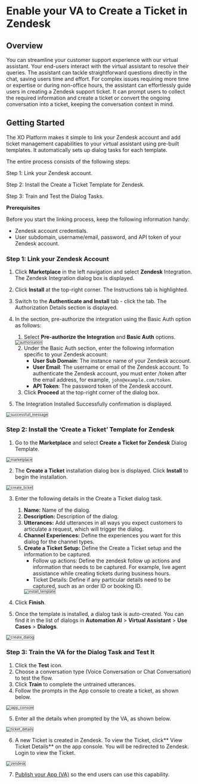 # Enable your VA to Create a Ticket in Zendesk


## Overview

You can streamline your customer support experience with our virtual assistant. Your end-users interact with the virtual assistant to resolve their queries. The assistant can tackle straightforward questions directly in the chat, saving users time and effort. For complex issues requiring more time or expertise or during non-office hours, the assistant can effortlessly guide users in creating a Zendesk support ticket. It can prompt users to collect the required information and create a ticket or convert the ongoing conversation into a ticket, keeping the conversation context in mind.


## Getting Started

The XO Platform makes it simple to link your Zendesk account and add ticket management capabilities to your virtual assistant using pre-built templates. It automatically sets up dialog tasks for each template. 

The entire process consists of the following steps:
   
   Step 1: Link your Zendesk account.
   
   Step 2: Install the Create a Ticket Template for Zendesk.
   
   Step 3: Train and Test the Dialog Tasks.


**Prerequisites**

Before you start the linking process, keep the following information handy:

* Zendesk account credentials.
* User subdomain, username/email, password, and API token of your Zendesk account.

### Step 1: Link your Zendesk Account

1. Click **Marketplace** in the left navigation and select **Zendesk** Integration. The Zendesk Integration dialog box is displayed.
2. Click **Install** at the top-right corner. The Instructions tab is highlighted.
3. Switch to the **Authenticate and Install** tab - click the tab. The Authorization Details section is displayed.
4. In the section, pre-authorize the integration using the Basic Auth option as follows:
    1. Select **Pre-authorize the Integration** and **Basic Auth** options.  
    <img src="../images/authorisation.png" alt="authorisation" title="authorisation" style="border: 1px solid gray; zoom:70%;">

    2. Under the Basic Auth section, enter the following information specific to your Zendesk account:
        * **User Sub Domain**: The instance name of your Zendesk account.
        * **User Email**: The username or email of the Zendesk account. To authenticate the Zendesk account, you must enter /token after the email address, for example, `john@example.com/token`.
        * **API Token**: The password token of the Zendesk account.
    3. Click **Proceed** at the top-right corner of the dialog box.
5. The Integration Installed Successfully confirmation is displayed.  
<img src="../images/integration-installed-successfully.png" alt="successfull_message" title="successfull_message" style="border: 1px solid gray; zoom:70%;">

### Step 2: Install the ‘Create a Ticket’ Template for Zendesk

1. Go to the **Marketplace** and select **Create a Ticket for Zendesk** Dialog Template.  
<img src="../images/marketplace.png" alt="marketplace" title="marketplace" style="border: 1px solid gray; zoom:70%;">

2. The **Create a Ticket** installation dialog box is displayed. Click **Install** to begin the installation.  
<img src="../images/create-ticket-zendesk.png" alt="create_ticket" title="create_a_ticket" style="border: 1px solid gray; zoom:70%;">

3. Enter the following details in the Create a Ticket dialog task.
    1. **Name:** Name of the dialog.
    2. **Description:** Description of the dialog.
    3. **Utterances:** Add utterances in all ways you expect customers to articulate a request, which will trigger the dialog.
    4. **Channel Experiences:** Define the experiences you want for this dialog for the channel types.
    5. **Create a Ticket Setup:** Define the Create a Ticket setup and the information to be captured.
        * Follow up actions: Define the zendesk follow up actions and information that needs to be captured. For example,  live agent assistance while creating tickets during business hours.
        * Ticket Details: Define if any particular details need  to be captured, such as an order ID or booking ID.  
        <img src="../images/install-template-zendesk.png" alt="install_template" title="install_template" style="border: 1px solid gray; zoom:70%;">

4. Click **Finish**.
5. Once the template is installed, a dialog task is auto-created. You can find it in the list of dialogs in **Automation AI** > **Virtual Assistant** > **Use Cases** > **Dialogs**.  
<img src="../images/dialogs-zendesk.png" alt="create_dialog" title="create_dialog" style="border: 1px solid gray; zoom:70%;">

### Step 3: Train the VA for the Dialog Task and Test It

1. Click the **Test** icon.
2. Choose a conversation type (Voice Conversation or Chat Conversation) to test the flow.
3. Click **Train** to complete the untrained utterances.
4. Follow the prompts in the App console to create a ticket, as shown below.  
<img src="../images/appconsole-zendesk.png" alt="iapp_console" title="app_console" style="border: 1px solid gray; zoom:70%;">

5. Enter all the details when prompted by the VA, as shown below.  
<img src="../images/view-ticket-details-zendesk.png" alt="ticket_details" title="ticket_details" style="border: 1px solid gray; zoom:70%;">
 
6. A new Ticket is created in Zendesk. To view the Ticket, click** View Ticket Details** on the app console. You will be redirected to Zendesk. Login to view the Ticket.  
<img src="../images/zendesk.png" alt="zendesk" title="zendesk" style="border: 1px solid gray; zoom:70%;">

7. [Publish your App (VA)](../../deploy/publishing-bot.md) so the end users can use this capability.
